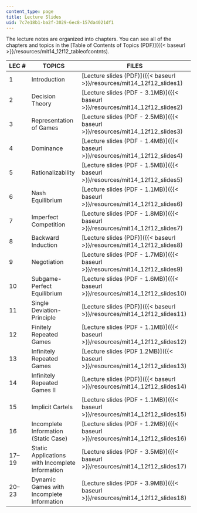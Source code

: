 ```yaml
---
content_type: page
title: Lecture Slides
uid: 7c7e18b1-ba2f-3029-6ec8-157da4021df1
---
```


The lecture notes are organized into chapters. You can see all of the chapters and topics in the [Table of Contents of Topics (PDF)]({{< baseurl >}}/resources/mit14_12f12_tableofcontnts).

| LEC # | TOPICS | FILES |
| --- | --- | --- |
| 1 | Introduction | [Lecture slides (PDF)]({{< baseurl >}}/resources/mit14_12f12_slides1) |
| 2 | Decision Theory | [Lecture slides (PDF - 3.1MB)]({{< baseurl >}}/resources/mit14_12f12_slides2) |
| 3 | Representation of Games | [Lecture slides (PDF - 2.5MB)]({{< baseurl >}}/resources/mit14_12f12_slides3) |
| 4 | Dominance | [Lecture slides (PDF - 1.4MB)]({{< baseurl >}}/resources/mit14_12f12_slides4) |
| 5 | Rationalizability | [Lecture slides (PDF - 1.5MB)]({{< baseurl >}}/resources/mit14_12f12_slides5) |
| 6 | Nash Equilibrium | [Lecture slides (PDF - 1.1MB)]({{< baseurl >}}/resources/mit14_12f12_slides6) |
| 7 | Imperfect Competition | [Lecture slides (PDF - 1.8MB)]({{< baseurl >}}/resources/mit14_12f12_slides7) |
| 8 | Backward Induction | [Lecture slides (PDF)]({{< baseurl >}}/resources/mit14_12f12_slides8) |
| 9 | Negotiation | [Lecture slides (PDF - 1.7MB)]({{< baseurl >}}/resources/mit14_12f12_slides9) |
| 10 | Subgame-Perfect Equilibrium | [Lecture slides (PDF - 1.6MB)]({{< baseurl >}}/resources/mit14_12f12_slides10) |
| 11 | Single Deviation-Principle | [Lecture slides (PDF)]({{< baseurl >}}/resources/mit14_12f12_slides11) |
| 12 | Finitely Repeated Games | [Lecture slides (PDF - 1.1MB)]({{< baseurl >}}/resources/mit14_12f12_slides12) |
| 13 | Infinitely Repeated Games | [Lecture slides (PDF 1.2MB)]({{< baseurl >}}/resources/mit14_12f12_slides13) |
| 14 | Infinitely Repeated Games II | [Lecture slides (PDF)]({{< baseurl >}}/resources/mit14_12f12_slides14) |
| 15 | Implicit Cartels | [Lecture slides (PDF - 1.1MB)]({{< baseurl >}}/resources/mit14_12f12_slides15) |
| 16 | Incomplete Information (Static Case) | [Lecture slides (PDF - 1.2MB)]({{< baseurl >}}/resources/mit14_12f12_slides16) |
| 17–19 | Static Applications with Incomplete Information | [Lecture slides (PDF - 3.5MB)]({{< baseurl >}}/resources/mit14_12f12_slides17) |
| 20–23 | Dynamic Games with Incomplete Information | [Lecture slides (PDF - 3.9MB)]({{< baseurl >}}/resources/mit14_12f12_slides18)